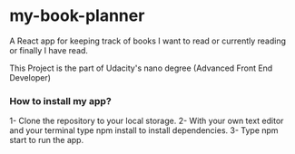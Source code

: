 # my-book-planner
A React app for keeping track of books I want to read or currently reading or finally I have read. 

This Project is the part of Udacity's nano degree (Advanced Front End Developer)

### How to install my app? 
  1- Clone the repository to your local storage. 
  2- With your own text editor and your terminal type npm install to install dependencies. 
  3- Type npm start to run the app.
